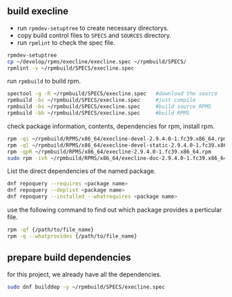
## build execline

- run `rpmdev-setuptree` to create necessary directorys.
- copy build control files to `SPECS` and `SOURCES` directory.
- run `rpmlint` to check the spec file.

```sh
rpmdev-setuptree
cp ~/develop/rpms/execline/execline.spec ~/rpmbuild/SPECS/
rpmlint -v ~/rpmbuild/SPECS/execline.spec
```
run `rpmbuild` to build rpm.
```sh
spectool -g -R ~/rpmbuild/SPECS/execline.spec   #download the source
rpmbuild -bc ~/rpmbuild/SPECS/execline.spec     #just compile
rpmbuild -bs ~/rpmbuild/SPECS/execline.spec     #build source RPMS
rpmbuild -bb ~/rpmbuild/SPECS/execline.spec     #build RPMS
```
check package information, contents, dependencies for rpm, install rpm.
```sh
rpm -qi ~/rpmbuild/RPMS/x86_64/execline-devel-2.9.4.0-1.fc39.x86_64.rpm
rpm -ql ~/rpmbuild/RPMS/x86_64/execline-devel-static-2.9.4.0-1.fc39.x86_64.rpm
rpm -qpR ~/rpmbuild/RPMS/x86_64/execline-2.9.4.0-1.fc39.x86_64.rpm
sudo rpm -ivh ~/rpmbuild/RPMS/x86_64/execline-doc-2.9.4.0-1.fc39.x86_64.rpm
```

List the direct dependencies of the named package.
```sh
dnf repoquery --requires <package name>
dnf repoquery --deplist <package name>
dnf repoquery --installed --whatrequires <package name>
```
use the following command to find out which package provides a perticular file.
```sh
rpm -qf {/path/to/file_name}
rpm -q --whatprovides {/path/to/file_name}
```
## prepare build dependencies
for this project, we already have all the dependencies.

```sh
sudo dnf builddep -y ~/rpmbuild/SPECS/execline.spec
```
